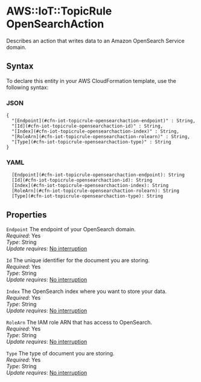 # AWS::IoT::TopicRule OpenSearchAction<a name="aws-properties-iot-topicrule-opensearchaction"></a>

Describes an action that writes data to an Amazon OpenSearch Service domain\.

## Syntax<a name="aws-properties-iot-topicrule-opensearchaction-syntax"></a>

To declare this entity in your AWS CloudFormation template, use the following syntax:

### JSON<a name="aws-properties-iot-topicrule-opensearchaction-syntax.json"></a>

```
{
  "[Endpoint](#cfn-iot-topicrule-opensearchaction-endpoint)" : String,
  "[Id](#cfn-iot-topicrule-opensearchaction-id)" : String,
  "[Index](#cfn-iot-topicrule-opensearchaction-index)" : String,
  "[RoleArn](#cfn-iot-topicrule-opensearchaction-rolearn)" : String,
  "[Type](#cfn-iot-topicrule-opensearchaction-type)" : String
}
```

### YAML<a name="aws-properties-iot-topicrule-opensearchaction-syntax.yaml"></a>

```
  [Endpoint](#cfn-iot-topicrule-opensearchaction-endpoint): String
  [Id](#cfn-iot-topicrule-opensearchaction-id): String
  [Index](#cfn-iot-topicrule-opensearchaction-index): String
  [RoleArn](#cfn-iot-topicrule-opensearchaction-rolearn): String
  [Type](#cfn-iot-topicrule-opensearchaction-type): String
```

## Properties<a name="aws-properties-iot-topicrule-opensearchaction-properties"></a>

`Endpoint` <a name="cfn-iot-topicrule-opensearchaction-endpoint"></a>
The endpoint of your OpenSearch domain\.  
_Required_: Yes  
_Type_: String  
_Update requires_: [No interruption](https://docs.aws.amazon.com/AWSCloudFormation/latest/UserGuide/using-cfn-updating-stacks-update-behaviors.html#update-no-interrupt)

`Id` <a name="cfn-iot-topicrule-opensearchaction-id"></a>
The unique identifier for the document you are storing\.  
_Required_: Yes  
_Type_: String  
_Update requires_: [No interruption](https://docs.aws.amazon.com/AWSCloudFormation/latest/UserGuide/using-cfn-updating-stacks-update-behaviors.html#update-no-interrupt)

`Index` <a name="cfn-iot-topicrule-opensearchaction-index"></a>
The OpenSearch index where you want to store your data\.  
_Required_: Yes  
_Type_: String  
_Update requires_: [No interruption](https://docs.aws.amazon.com/AWSCloudFormation/latest/UserGuide/using-cfn-updating-stacks-update-behaviors.html#update-no-interrupt)

`RoleArn` <a name="cfn-iot-topicrule-opensearchaction-rolearn"></a>
The IAM role ARN that has access to OpenSearch\.  
_Required_: Yes  
_Type_: String  
_Update requires_: [No interruption](https://docs.aws.amazon.com/AWSCloudFormation/latest/UserGuide/using-cfn-updating-stacks-update-behaviors.html#update-no-interrupt)

`Type` <a name="cfn-iot-topicrule-opensearchaction-type"></a>
The type of document you are storing\.  
_Required_: Yes  
_Type_: String  
_Update requires_: [No interruption](https://docs.aws.amazon.com/AWSCloudFormation/latest/UserGuide/using-cfn-updating-stacks-update-behaviors.html#update-no-interrupt)
